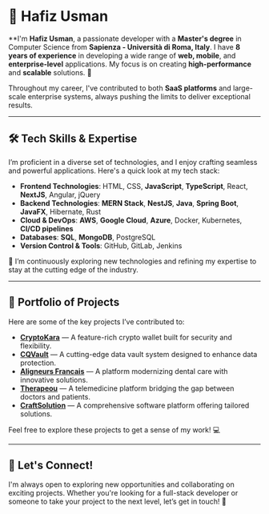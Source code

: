 # 🌟 Hafiz Usman

**I'm **Hafiz Usman**, a passionate developer with a **Master's degree** in Computer Science from **Sapienza - Università di Roma, Italy**. I have **8 years of experience** in developing a wide range of **web, mobile**, and **enterprise-level** applications. My focus is on creating **high-performance** and **scalable** solutions. 🎯

Throughout my career, I've contributed to both **SaaS platforms** and large-scale enterprise systems, always pushing the limits to deliver exceptional results.

---

## 🛠️ Tech Skills & Expertise

I’m proficient in a diverse set of technologies, and I enjoy crafting seamless and powerful applications. Here's a quick look at my tech stack:

- **Frontend Technologies**: HTML, CSS, **JavaScript**, **TypeScript**, React, **NextJS**, Angular, jQuery
- **Backend Technologies**: **MERN Stack**, **NestJS**, **Java**, **Spring Boot**, **JavaFX**, Hibernate, Rust
- **Cloud & DevOps**: **AWS**, **Google Cloud**, **Azure**, Docker, Kubernetes, **CI/CD pipelines**
- **Databases**: **SQL**, **MongoDB**, PostgreSQL
- **Version Control & Tools**: GitHub, GitLab, Jenkins

🌱 I’m continuously exploring new technologies and refining my expertise to stay at the cutting edge of the industry.

---

## 📁 Portfolio of Projects

Here are some of the key projects I’ve contributed to:

- [**CryptoKara**](https://www.cryptokara.com/) — A feature-rich crypto wallet built for security and flexibility.
- [**CQVault**](https://cqrvault.org/) — A cutting-edge data vault system designed to enhance data protection.
- [**Aligneurs Francais**](https://aligneursfrancais.com/) — A platform modernizing dental care with innovative solutions.
- [**Therapeou**](https://therapeou.vercel.app/) — A telemedicine platform bridging the gap between doctors and patients.
- [**CraftSolution**](https://crafsolution.com/) — A comprehensive software platform offering tailored solutions.

Feel free to explore these projects to get a sense of my work! 💻

---

## 🎯 Let's Connect!

I'm always open to exploring new opportunities and collaborating on exciting projects. Whether you're looking for a full-stack developer or someone to take your project to the next level, let’s get in touch! 📩
